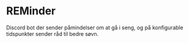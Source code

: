 # REMinder

Discord bot der sender påmindelser om at gå i seng, og på konfigurable tidspunkter sender råd til bedre søvn.
